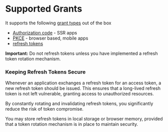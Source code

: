 # Supported Grants

It supports the following [grant types](https://oauth.net/2/grant-types/) out of the box

- [Authorization code](https://oauth.net/2/grant-types/authorization-code/) - SSR apps
- [PKCE](https://oauth.net/2/pkce/) - browser based, mobile apps
- [refresh tokens](https://oauth.net/2/grant-types/refresh-token/)


**Important:** Do not refresh tokens unless you have implemented a refresh token rotation mechanism.

### Keeping Refresh Tokens Secure

Whenever an application exchanges a refresh token for an access token, a new refresh token should be issued. This ensures that a long-lived refresh token is not left vulnerable, granting access to unauthorized resources.

By constantly rotating and invalidating refresh tokens, you significantly reduce the risk of token compromise.

You may store refresh tokens in local storage or browser memory, provided that a token rotation mechanism is in place to maintain security.